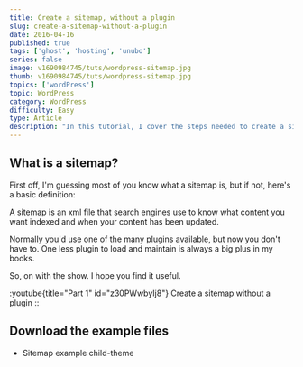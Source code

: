 ```yaml
---
title: Create a sitemap, without a plugin
slug: create-a-sitemap-without-a-plugin
date: 2016-04-16
published: true
tags: ['ghost', 'hosting', 'unubo']
series: false
image: v1690984745/tuts/wordpress-sitemap.jpg
thumb: v1690984745/tuts/wordpress-sitemap.jpg
topics: ['wordPress']
topic: WordPress
category: WordPress
difficulty: Easy
type: Article
description: "In this tutorial, I cover the steps needed to create a sitemap, without using a plugin. This is something that Thierry came up with, so full credit to him for the code. I'm just sharing it here so you guys can use it too."
---
```


## What is a sitemap?

First off, I'm guessing most of you know what a sitemap is, but if not, here's a basic definition:

A sitemap is an xml file that search engines use to know what content you want indexed and when your content has been updated.

Normally you'd use one of the many plugins available, but now you don't have to. One less plugin to load and maintain is always a big plus in my books.

So, on with the show. I hope you find it useful.

:youtube{title="Part 1" id="z30PWwbyIj8"}
Create a sitemap without a plugin
::

## Download the example files

- Sitemap example child-theme
